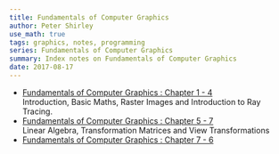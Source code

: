 ```yaml
---
title: Fundamentals of Computer Graphics
author: Peter Shirley
use_math: true
tags: graphics, notes, programming
series: Fundamentals of Computer Graphics
summary: Index notes on Fundamentals of Computer Graphics
date: 2017-08-17
---
```


* [Fundamentals of Computer Graphics : Chapter 1 - 4]({filename}fund-comp-graphics-1.md)   
    Introduction, Basic Maths, Raster Images and Introduction to Ray Tracing.   
* [Fundamentals of Computer Graphics : Chapter 5 - 7]({filename}fund-comp-graphics-2.md)   
    Linear Algebra, Transformation Matrices and View Transformations   
* [Fundamentals of Computer Graphics : Chapter 7 - 6]({filename}fund-comp-graphics-3.md)   
